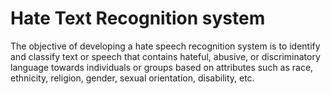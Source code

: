 # Hate Text Recognition system
The objective of developing a hate speech recognition system is to identify and classify text or speech that contains hateful, abusive, or discriminatory language towards individuals or groups based on attributes such as race, ethnicity, religion, gender, sexual orientation, disability, etc. 
